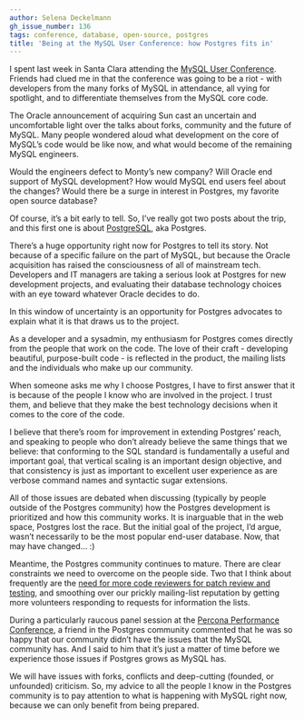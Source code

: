```yaml
---
author: Selena Deckelmann
gh_issue_number: 136
tags: conference, database, open-source, postgres
title: 'Being at the MySQL User Conference: how Postgres fits in'
---
```




I spent last week in Santa Clara attending the [MySQL User Conference](http://www.mysqlconf.com/mysql2009). Friends had clued me in that the conference was going to be a riot - with developers from the many forks of MySQL in attendance, all vying for spotlight, and to differentiate themselves from the MySQL core code. 

The Oracle announcement of acquiring Sun cast an uncertain and uncomfortable light over the talks about forks, community and the future of MySQL.  Many people wondered aloud what development on the core of MySQL’s code would be like now, and what would become of the remaining MySQL engineers. 

Would the engineers defect to Monty’s new company? Will Oracle end support of MySQL development? How would MySQL end users feel about the changes? Would there be a surge in interest in Postgres, my favorite open source database? 

Of course, it’s a bit early to tell. So, I’ve really got two posts about the trip, and this first one is about [PostgreSQL](http://postgresql.org/), aka Postgres.

There’s a huge opportunity right now for Postgres to tell its story. Not because of a specific failure on the part of MySQL, but because the Oracle acquisition has raised the consciousness of all of mainstream tech. Developers and IT managers are taking a serious look at Postgres for new development projects, and evaluating their database technology choices with an eye toward whatever Oracle decides to do. 

In this window of uncertainty is an opportunity for Postgres advocates to explain what it is that draws us to the project.

As a developer and a sysadmin, my enthusiasm for Postgres comes directly from the people that work on the code. The love of their craft - developing beautiful, purpose-built code - is reflected in the product, the mailing lists and the individuals who make up our community.

When someone asks me why I choose Postgres, I have to first answer that it is because of the people I know who are involved in the project. I trust them, and believe that they make the best technology decisions when it comes to the core of the code. 

I believe that there’s room for improvement in extending Postgres’ reach, and speaking to people who don’t already believe the same things that we believe: that conforming to the SQL standard is fundamentally a useful and important goal, that vertical scaling is an important design objective, and that consistency is just as important to excellent user experience as are verbose command names and syntactic sugar extensions.

All of those issues are debated when discussing (typically by people outside of the Postgres community) how the Postgres development is prioritized and how this community works. It is inarguable that in the web space, Postgres lost the race. But the initial goal of the project, I’d argue, wasn’t necessarily to be the most popular end-user database. Now, that may have changed... :)

Meantime, the Postgres community continues to mature. There are clear constraints we need to overcome on the people side. Two that I think about frequently are the [need for more code reviewers for patch review and testing](http://wiki.postgresql.org/wiki/Reviewing_a_Patch), and smoothing over our prickly mailing-list reputation by getting more volunteers responding to requests for information the lists.

During a particularly raucous panel session at the [Percona Performance Conference](http://conferences.percona.com/), a friend in the Postgres community commented that he was so happy that our community didn’t have the issues that the MySQL community has. And I said to him that it’s just a matter of time before we experience those issues if Postgres grows as MySQL has. 

We will have issues with forks, conflicts and deep-cutting (founded, or unfounded) criticism. So, my advice to all the people I know in the Postgres community is to pay attention to what is happening with MySQL right now, because we can only benefit from being prepared.


